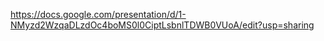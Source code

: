 https://docs.google.com/presentation/d/1-NMyzd2WzqaDLzdOc4boMS0l0CiptLsbnlTDWB0VUoA/edit?usp=sharing
